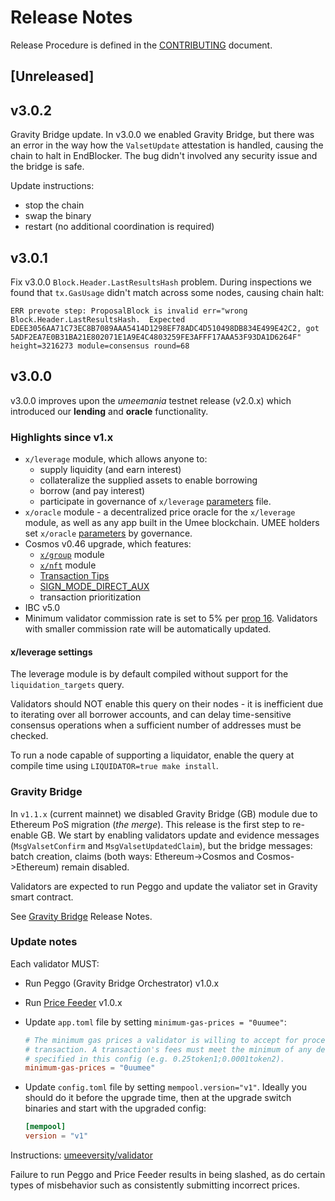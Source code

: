<!-- markdownlint-disable MD013 -->
<!-- markdownlint-disable MD024 -->
<!-- markdownlint-disable MD040 -->

# Release Notes

Release Procedure is defined in the [CONTRIBUTING](CONTRIBUTING.md#release-procedure) document.

## [Unreleased]

## v3.0.2

Gravity Bridge update. In v3.0.0 we enabled Gravity Bridge, but there was an error in the way how the
`ValsetUpdate` attestation is handled, causing the chain to halt in EndBlocker.
The bug didn't involved any security issue and the bridge is safe.

Update instructions:

- stop the chain
- swap the binary
- restart (no additional coordination is required)

## v3.0.1

Fix v3.0.0 `Block.Header.LastResultsHash` problem.
During inspections we found that `tx.GasUsage` didn't match across some nodes, causing chain halt:

```
ERR prevote step: ProposalBlock is invalid err="wrong Block.Header.LastResultsHash.  Expected EDEE3056AA71C73EC8B7089AAA5414D1298EF78ADC4D510498DB834E499E42C2, got 5ADF2EA7E0B31BA21E802071E1A9E4C4803259FE3AFFF17AAA53F93DA1D6264F" height=3216273 module=consensus round=68
```

## v3.0.0

v3.0.0 improves upon the _umeemania_ testnet release (v2.0.x) which introduced our **lending** and **oracle** functionality.

### Highlights since v1.x

- `x/leverage` module, which allows anyone to:
  - supply liquidity (and earn interest)
  - collateralize the supplied assets to enable borrowing
  - borrow (and pay interest)
  - participate in governance of `x/leverage` [parameters](https://github.com/umee-network/umee/blob/main/proto/umee/leverage/v1/leverage.proto) file.
- `x/oracle` module - a decentralized price oracle for the `x/leverage` module, as well as any app built in the Umee blockchain. UMEE holders set `x/oracle` [parameters](https://github.com/umee-network/umee/blob/main/proto/umee/oracle/v1/oracle.proto) by governance.
- Cosmos v0.46 upgrade, which features:
  - [`x/group`](https://tutorials.cosmos.network/tutorials/7-understand-sdk-modules/3-group.html) module
  - [`x/nft`](https://github.com/cosmos/cosmos-sdk/tree/v0.46.1/x/nft/spec) module
  - [Transaction Tips](https://github.com/cosmos/cosmos-sdk/blob/v0.46.0/RELEASE_NOTES.md#transaction-tips-and-sign_mode_direct_aux)
  - [SIGN_MODE_DIRECT_AUX](https://github.com/cosmos/cosmos-sdk/blob/v0.46.0/RELEASE_NOTES.md#transaction-tips-and-sign_mode_direct_aux)
  - transaction prioritization
- IBC v5.0
- Minimum validator commission rate is set to 5% per [prop 16](https://www.mintscan.io/umee/proposals/16). Validators with smaller commission rate will be automatically updated.

#### x/leverage settings

The leverage module is by default compiled without support for the `liquidation_targets` query.

Validators should NOT enable this query on their nodes - it is inefficient due to iterating over all borrower accounts, and can delay time-sensitive consensus operations when a sufficient number of addresses must be checked.

To run a node capable of supporting a liquidator, enable the query at compile time using `LIQUIDATOR=true make install`.

### Gravity Bridge

In `v1.1.x` (current mainnet) we disabled Gravity Bridge (GB) module due to Ethereum PoS migration (_the merge_).
This release is the first step to re-enable GB. We start by enabling validators update and evidence messages (`MsgValsetConfirm` and `MsgValsetUpdatedClaim`), but the bridge messages: batch creation, claims (both ways: Ethereum->Cosmos and Cosmos->Ethereum) remain disabled.

Validators are expected to run Peggo and update the valiator set in Gravity smart contract.

See [Gravity Bridge](https://github.com/umee-network/Gravity-Bridge/blob/module/v1.5.3-umee-1/module/RELEASE_NOTES.md) Release Notes.

### Update notes

Each validator MUST:

- Run Peggo (Gravity Bridge Orchestrator) v1.0.x
- Run [Price Feeder](https://github.com/umee-network/umee/tree/main/price-feeder) v1.0.x
- Update `app.toml` file by setting `minimum-gas-prices = "0uumee"`:

  ```toml
  # The minimum gas prices a validator is willing to accept for processing a
  # transaction. A transaction's fees must meet the minimum of any denomination
  # specified in this config (e.g. 0.25token1;0.0001token2).
  minimum-gas-prices = "0uumee"
  ```

- Update `config.toml` file by setting `mempool.version="v1"`. Ideally you should do it before the upgrade time, then at the upgrade switch binaries and start with the upgraded config:

  ```toml
  [mempool]
  version = "v1"
  ```

Instructions: [umeeversity/validator](https://umeeversity.umee.cc/validators/mainnet-validator.html)

Failure to run Peggo and Price Feeder results in being slashed, as do certain types of misbehavior such as consistently submitting incorrect prices.
